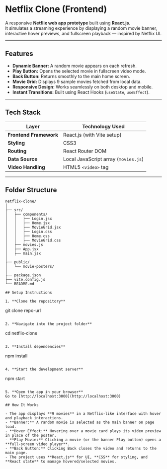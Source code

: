 #  Netflix Clone (Frontend)

A responsive **Netflix web app prototype** built using **React.js**.  
It simulates a streaming experience by displaying a random movie banner,  
interactive hover previews, and fullscreen playback — inspired by Netflix UI.

---

## Features

- **Dynamic Banner:** A random movie appears on each refresh.
- **Play Button:** Opens the selected movie in fullscreen video mode.
- **Back Button:** Returns smoothly to the main home screen.
-  **Movie Grid:** Displays 9 sample movies fetched from local data.
-  **Responsive Design:** Works seamlessly on both desktop and mobile.
-  **Instant Transitions:** Built using React Hooks (`useState`, `useEffect`).

---

## Tech Stack

| Layer | Technology Used |
|--------|------------------|
| **Frontend Framework** | React.js (with Vite setup) |
| **Styling** | CSS3 |
| **Routing** | React Router DOM |
| **Data Source** | Local JavaScript array (`movies.js`) |
| **Video Handling** | HTML5 `<video>` tag |

---

## Folder Structure

```plaintext
netflix-clone/
│
├── src/
│   ├── components/
│   │   ├── Login.jsx
│   │   ├── Home.jsx
│   │   ├── MovieGrid.jsx
│   │   ├── Login.css
│   │   ├── Home.css
│   │   ├── MovieGrid.css
│   ├── movies.js
│   ├── App.jsx
│   ├── main.jsx
│
├── public/
│   └── movie-posters/
│
├── package.json
├── vite.config.js
└── README.md

## Setup Instructions

1. **Clone the repository**
```
git clone repo-url
```

2. **Navigate into the project folder**
```
cd netflix-clone
```

3. **Install dependencies**
```
npm install
```

4. **Start the development server**
```
npm start
```

5. **Open the app in your browser**  
Go to [http://localhost:3000](http://localhost:3000)

## How It Works

- The app displays **9 movies** in a Netflix-like interface with hover and playback interactions.  
- **Banner:** A random movie is selected as the main banner on page load.  
- **Hover Effect:** Hovering over a movie card plays its video preview in place of the poster.  
- **Play Movie:** Clicking a movie (or the banner Play button) opens a **full-screen video player**.  
- **Back Button:** Clicking Back closes the video and returns to the main page.  
- The project uses **React.js** for UI, **CSS** for styling, and **React state** to manage hovered/selected movies.
